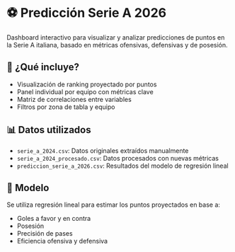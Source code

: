 # ⚽ Predicción Serie A 2026

Dashboard interactivo para visualizar y analizar predicciones de puntos en la Serie A italiana, basado en métricas ofensivas, defensivas y de posesión.

## 🚀 ¿Qué incluye?

- Visualización de ranking proyectado por puntos
- Panel individual por equipo con métricas clave
- Matriz de correlaciones entre variables
- Filtros por zona de tabla y equipo

## 📊 Datos utilizados

- `serie_a_2024.csv`: Datos originales extraídos manualmente
- `serie_a_2024_procesado.csv`: Datos procesados con nuevas métricas
- `prediccion_serie_a_2026.csv`: Resultados del modelo de regresión lineal

## 🧠 Modelo

Se utiliza regresión lineal para estimar los puntos proyectados en base a:

- Goles a favor y en contra
- Posesión
- Precisión de pases
- Eficiencia ofensiva y defensiva


